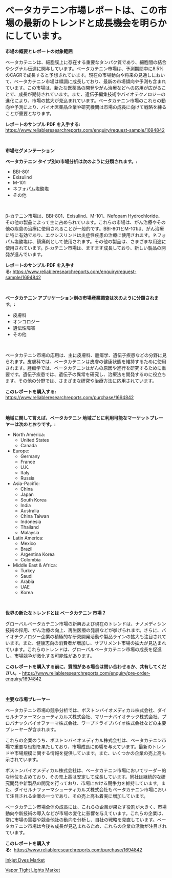<p><h1>ベータカテニン市場レポートは、この市場の最新のトレンドと成長機会を明らかにしています。</h1></p><p><strong>市場の概要とレポートの対象範囲</strong></p>
<p><p>ベータカテニンは、細胞膜上に存在する重要なタンパク質であり、細胞間の結合やシグナル伝達に関与しています。ベータカテニン市場は、予測期間中に8.5%のCAGRで成長すると予想されています。現在の市場動向や将来の見通しにおいて、ベータカテニン市場は順調に成長しており、最新の市場傾向や予測も含まれています。この市場は、新たな医薬品の開発やがん治療などへの応用が広がることで、成長が期待されています。また、遺伝子編集技術やバイオテクノロジーの進化により、市場の拡大が見込まれています。ベータカテニン市場のこれらの動向や予測により、バイオ医薬品企業や研究機関は市場の成長に向けて戦略を練ることが重要となります。</p></p>
<p><strong>レポートのサンプル PDF を入手する:</strong> <a href="https://www.reliableresearchreports.com/enquiry/request-sample/1694842">https://www.reliableresearchreports.com/enquiry/request-sample/1694842</a></p>
<p>&nbsp;</p>
<p><strong>市場セグメンテーション</strong></p>
<p><strong>ベータカテニン タイプ別の市場分析は次のように分類されます。:</strong></p>
<p><ul><li>BBI-801</li><li>Exisulind</li><li>M-101</li><li>ネフォパム塩酸塩</li><li>その他</li></ul></p>
<p>&nbsp;</p>
<p><p>β-カテニン市場は、BBI-801、Exisulind、M-101、Nefopam Hydrochloride、その他の製品によって主に占められています。これらの市場は、がん治療やその他の疾患の治療に使用されることが一般的です。BBI-801とM-101は、がん治療に特に有効であり、エクシスリンドは炎症性疾患の治療に使用されます。ネフォパム塩酸塩は、鎮痛剤として使用されます。その他の製品は、さまざまな用途に使用されています。β-カテニン市場は、ますます成長しており、新しい製品の開発が進んでいます。</p></p>
<p><strong>レポートのサンプル PDF を入手する:</strong>&nbsp;<a href="https://www.reliableresearchreports.com/enquiry/request-sample/1694842">https://www.reliableresearchreports.com/enquiry/request-sample/1694842</a></p>
<p>&nbsp;</p>
<p><strong> ベータカテニン アプリケーション別の市場産業調査は次のように分類されます。:</strong></p>
<p><ul><li>皮膚科</li><li>オンコロジー</li><li>遺伝性障害</li><li>その他</li></ul></p>
<p>&nbsp;</p>
<p><p>ベータカテニン市場の応用は、主に皮膚科、腫瘍学、遺伝子疾患などの分野に見られます。皮膚科では、ベータカテニンは皮膚の健康状態を維持するために使用されます。腫瘍学では、ベータカテニンはがんの原因や進行を研究するために重要です。遺伝子疾患では、遺伝子の異常を研究し、治療法を開発するのに役立ちます。その他の分野では、さまざまな研究や治療方法に応用されています。</p></p>
<p><strong>このレポートを購入する:</strong>&nbsp; <a href="https://www.reliableresearchreports.com/purchase/1694842">https://www.reliableresearchreports.com/purchase/1694842</a></p>
<p>&nbsp;</p>
<p><strong>地域に関して言えば、ベータカテニン 地域ごとに利用可能なマーケットプレーヤーは次のとおりです。:</strong></p>
<p><ul>
    <li>
        North America:
        <ul>
            <li>United States</li>
            <li>Canada</li>
        </ul>
    </li>
    <li>
        Europe:
        <ul>
            <li>Germany</li>
            <li>France</li>
            <li>U.K.</li>
            <li>Italy</li>
            <li>Russia</li>
        </ul>
    </li>
    <li>
        Asia-Pacific:
        <ul>
            <li>China</li>
            <li>Japan</li>
            <li>South Korea</li>
            <li>India</li>
            <li>Australia</li>
            <li>China Taiwan</li>
            <li>Indonesia</li>
            <li>Thailand</li>
            <li>Malaysia</li>
        </ul>
    </li>
    <li>
        Latin America:
        <ul>
            <li>Mexico</li>
            <li>Brazil</li>
            <li>Argentina Korea</li>
            <li>Colombia</li>
        </ul>
    </li>
    <li>
        Middle East & Africa:
        <ul>
            <li>Turkey</li>
            <li>Saudi</li>
            <li>Arabia</li>
            <li>UAE</li>
            <li>Korea</li>
        </ul>
    </li>
    </ul></p>
<p>&nbsp;</p>
<p><strong>世界の新たなトレンドとは ベータカテニン 市場？</strong></p>
<p><p>グローバルベータカテニン市場の新興および現在のトレンドは、ナノメディシン技術の採用、がん治療の向上、再生医療の発展などが挙げられます。さらに、バイオテクノロジー企業の積極的な研究開発活動や製品ラインの拡大も注目されています。また、健康志向の消費者が増加し、サプリメント市場の拡大が見込まれています。これらのトレンドは、グローバルベータカテニン市場の成長を促進し、市場競争が激化する可能性があります。</p></p>
<p><strong>このレポートを購入する前に、質問がある場合は問い合わせるか、共有してください。</strong>- <a href="https://www.reliableresearchreports.com/enquiry/pre-order-enquiry/1694842">https://www.reliableresearchreports.com/enquiry/pre-order-enquiry/1694842</a></p>
<p>&nbsp;</p>
<p><strong>主要な市場プレーヤー</strong></p>
<p><p>ベータカテニン市場の競争分析では、ボストンバイオメディカル株式会社、ダイセルナファーマシューティカルズ株式会社、マリーナバイオテック株式会社、プロパナックバイオファーマ株式会社、ワープドライブバイオ株式会社などの主要プレーヤーが含まれます。</p><p>これらの企業のうち、ボストンバイオメディカル株式会社は、ベータカテニン市場で重要な役割を果たしており、市場成長に影響を与えています。最新のトレンドや市場規模に関する情報を提供しています。また、いくつかの企業の売上高も示されています。</p><p>ボストンバイオメディカル株式会社は、ベータカテニン市場においてリーダー的な地位を占めており、その売上高は安定して成長しています。同社は継続的な研究開発や新製品の開発を行っており、市場における競争力を維持しています。また、ダイセルナファーマシューティカルズ株式会社もベータカテニン市場において注目される企業の一つであり、その売上高も着実に増加しています。</p><p>ベータカテニン市場全体の成長には、これらの企業が果たす役割が大きく、市場動向や新技術の導入などが市場の変化に影響を与えています。これらの企業は、常に市場の需要や競合他社の動向を分析し、自社の戦略を見直しています。ベータカテニン市場は今後も成長が見込まれるため、これらの企業の活動が注目されています。</p></p>
<p><strong>このレポートを購入する:</strong>&nbsp;&nbsp;<a href="https://www.reliableresearchreports.com/purchase/1694842">https://www.reliableresearchreports.com/purchase/1694842</a></p>
<p><p><a href="https://cute-banjo-8ca.notion.site/Decoding-the-Inkjet-Dyes-Market-A-Deep-Dive-into-the-Latest-Market-Trends-Market-Segmentation-and-ae7eaacf5227498e81721ba079e0d4ac">Inkjet Dyes Market</a></p><p><a href="https://github.com/lataunyatinikmelvin59ilbd0dv/Market-Research-Report-List-1/blob/main/vapor-tight-lights-market.md">Vapor Tight Lights Market</a></p></p>